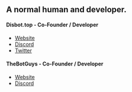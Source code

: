 
A normal human and developer. 
---

#### Disbot.top - Co-Founder / Developer

- [Website][disbotwebsite]
- [Discord][disbotdiscord]
- [Twitter][disbottwitter]

#### TheBotGuys - Co-Founder / Developer

- [Website][botguyswebsite]
- [Discord][botguysdiscord]

[disbotwebsite]: https://disbot.top
[disbotdiscord]: https://disbot.top/discord
[disbottwitter]: https://disbot.top/twitter
[botguyswebsite]: https://botguys.net
[botguysdiscord]: https://discord.gg/2jKE4yY




